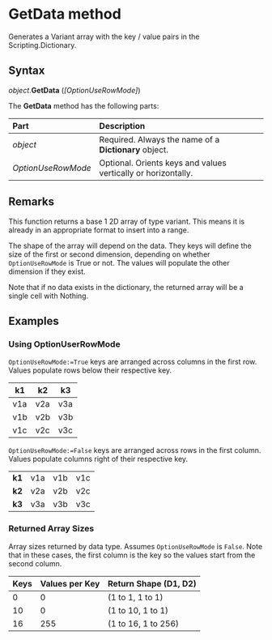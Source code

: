 # GetData method

Generates a Variant array with the key / value pairs in the Scripting.Dictionary.

## Syntax

_object_.**GetData** (_[OptionUseRowMode]_)

The **GetData** method has the following parts:

Part                | Description
:---                | :---
_object_            | Required. Always the name of a **Dictionary** object.
_OptionUseRowMode_  | Optional. Orients keys and values vertically or horizontally.

## Remarks

This function returns a base 1 2D array of type variant. This means it is already in an appropriate format to insert into a range.

The shape of the array will depend on the data. They keys will define the size of the first or second dimension, depending on whether `OptionUseRowMode` is True or not. The values will populate the other dimension if they exist.

Note that if no data exists in the dictionary, the returned array will be a single cell with Nothing.

## Examples

### Using OptionUserRowMode

`OptionUseRowMode:=True` keys are arranged across columns in the first row. Values populate rows below their respective key.

| k1  | k2  | k3  |
| --- | --- | --- |
| v1a | v2a | v3a |
| v1b | v2b | v3b |
| v1c | v2c | v3c |

`OptionUseRowMode:=False` keys are arranged across rows in the first column. Values populate columns right of their respective key.

|        |     |     |     |
| ---    | --- | --- | --- |
| **k1** | v1a | v1b | v1c |
| **k2** | v2a | v2b | v2c |
| **k3** | v3a | v3b | v3c |

### Returned Array Sizes

Array sizes returned by data type. Assumes `OptionUseRowMode` is `False`. Note that in these cases, the first column is the key so
the values start from the second column.

Keys    | Values per Key    | Return Shape (D1, D2)
---     | ---               | :---
0       | 0                 | (1 to 1, 1 to 1)
10      | 0                 | (1 to 10, 1 to 1)
16      | 255               | (1 to 16, 1 to 256)
